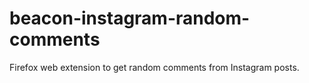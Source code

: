# beacon-instagram-random-comments
Firefox web extension to get random comments from Instagram posts.
